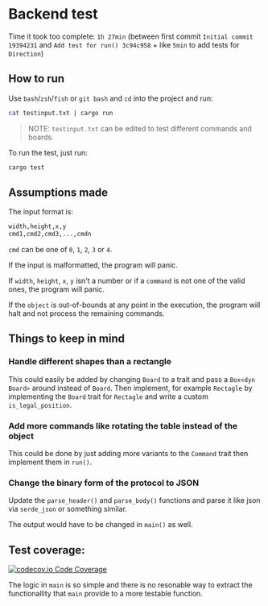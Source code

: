# Backend test

Time it took too complete: `1h 27min` (between first commit `Initial commit 19394231` and `Add test for run() 3c94c958` + like `5min` to add tests for `Direction`)

## How to run

Use `bash`/`zsh`/`fish` or `git bash` and `cd` into the project and run:

```bash
cat testinput.txt | cargo run
```

> NOTE: `testinput.txt` can be edited to test different commands and boards.

To run the test, just run:

``` sh
cargo test
```

## Assumptions made

The input format is:

``` sh
width,height,x,y
cmd1,cmd2,cmd3,...,cmdn
```

`cmd` can be one of `0`, `1`, `2`, `3` or `4`.

If the input is malformatted, the program will panic.

If `width`, `height`, `x`, `y` isn't a number or if a `command` is not one of the valid ones, the program will panic.

If the `object` is out-of-bounds at any point in the execution, the program will halt and not process the remaining commands.

## Things to keep in mind

### Handle different shapes than a rectangle

This could easily be added by changing `Board` to a trait and pass a `Box<dyn Board>` around instead of `Board`. Then implement, for example `Rectagle` by implementing the `Board` trait for `Rectagle` and write a custom `is_legal_position`.

### Add more commands like rotating the table instead of the object

This could be done by just adding more variants to the `Command` trait then implement them in `run()`.

### Change the binary form of the protocol to JSON

Update the `parse_header()` and `parse_body()` functions and parse it like json via `serde_json` or something similar.

The output would have to be changed in `main()` as well.

## Test coverage:

[![codecov.io Code Coverage](https://img.shields.io/codecov/c/github/mkanilsson/backendtest.svg)](https://codecov.io/github/mkanilsson/backendtest?branch=master)

The logic in `main` is so simple and there is no resonable way to extract the functionallity that `main` provide to a more testable function.
